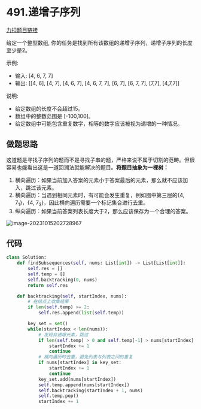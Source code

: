 #  491.递增子序列

[力扣题目链接](https://leetcode.cn/problems/non-decreasing-subsequences/)

给定一个整型数组, 你的任务是找到所有该数组的递增子序列，递增子序列的长度至少是2。

示例:

- 输入: [4, 6, 7, 7]
- 输出: [[4, 6], [4, 7], [4, 6, 7], [4, 6, 7, 7], [6, 7], [6, 7, 7], [7,7], [4,7,7]]

说明:

- 给定数组的长度不会超过15。
- 数组中的整数范围是 [-100,100]。
- 给定数组中可能包含重复数字，相等的数字应该被视为递增的一种情况。







## 做题思路

这道题是寻找子序列的题而不是寻找子串的题，严格来说不属于切割的范畴。但很容易也能看出这是一道回溯法就能解决的题目。**将题目抽象为一棵树：**

1. 横向遍历：如果当前加入答案的元素小于答案最后的元素，那么就不应该加入，跳过该元素。
2. 横向遍历：当遇到相同元素时，有可能会发生重复，例如图中第三层的{4, $7_1$}，{4, $7_3$}，因此横向遍历需要一个标记集合进行去重。
3. 纵向遍历：如果当前答案列表长度大于2，那么应该保存为一个合理的答案。



![image-20231015202728967](https://cdn.jsdelivr.net/gh/ThousandLayerCake/picbed/image-20231015202728967.png)









## 代码

```python
class Solution:
    def findSubsequences(self, nums: List[int]) -> List[List[int]]:
        self.res = []
        self.temp = []
        self.backtracking(0, nums)
        return self.res

    def backtracking(self, startIndex, nums):
        # 在结点上收集结果
        if len(self.temp) >= 2:
            self.res.append(list(self.temp))

        key_set = set()
        while(startIndex < len(nums)):
            # 发现非递增元素，跳过
            if len(self.temp) > 0 and self.temp[-1] > nums[startIndex]:
                startIndex += 1
                continue
            # 横向遍历时去重，避免列表与列表之间的重复
            if nums[startIndex] in key_set:
                startIndex += 1
                continue
            key_set.add(nums[startIndex])
            self.temp.append(nums[startIndex])
            self.backtracking(startIndex + 1, nums)
            self.temp.pop()
            startIndex += 1
```

